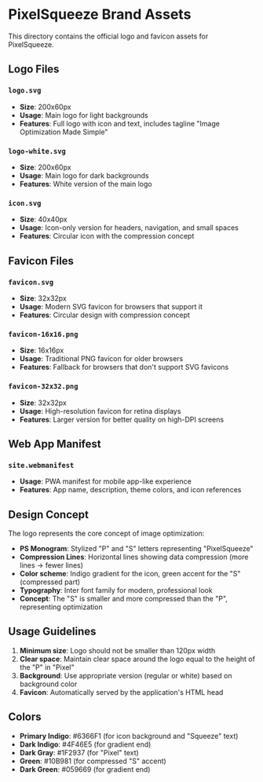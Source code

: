 # PixelSqueeze Brand Assets

This directory contains the official logo and favicon assets for PixelSqueeze.

## Logo Files

### `logo.svg`
- **Size**: 200x60px
- **Usage**: Main logo for light backgrounds
- **Features**: Full logo with icon and text, includes tagline "Image Optimization Made Simple"

### `logo-white.svg`
- **Size**: 200x60px
- **Usage**: Main logo for dark backgrounds
- **Features**: White version of the main logo

### `icon.svg`
- **Size**: 40x40px
- **Usage**: Icon-only version for headers, navigation, and small spaces
- **Features**: Circular icon with the compression concept

## Favicon Files

### `favicon.svg`
- **Size**: 32x32px
- **Usage**: Modern SVG favicon for browsers that support it
- **Features**: Circular design with compression concept

### `favicon-16x16.png`
- **Size**: 16x16px
- **Usage**: Traditional PNG favicon for older browsers
- **Features**: Fallback for browsers that don't support SVG favicons

### `favicon-32x32.png`
- **Size**: 32x32px
- **Usage**: High-resolution favicon for retina displays
- **Features**: Larger version for better quality on high-DPI screens

## Web App Manifest

### `site.webmanifest`
- **Usage**: PWA manifest for mobile app-like experience
- **Features**: App name, description, theme colors, and icon references

## Design Concept

The logo represents the core concept of image optimization:
- **PS Monogram**: Stylized "P" and "S" letters representing "PixelSqueeze"
- **Compression Lines**: Horizontal lines showing data compression (more lines → fewer lines)
- **Color scheme**: Indigo gradient for the icon, green accent for the "S" (compressed part)
- **Typography**: Inter font family for modern, professional look
- **Concept**: The "S" is smaller and more compressed than the "P", representing optimization

## Usage Guidelines

1. **Minimum size**: Logo should not be smaller than 120px width
2. **Clear space**: Maintain clear space around the logo equal to the height of the "P" in "Pixel"
3. **Background**: Use appropriate version (regular or white) based on background color
4. **Favicon**: Automatically served by the application's HTML head

## Colors

- **Primary Indigo**: #6366F1 (for icon background and "Squeeze" text)
- **Dark Indigo**: #4F46E5 (for gradient end)
- **Dark Gray**: #1F2937 (for "Pixel" text)
- **Green**: #10B981 (for compressed "S" accent)
- **Dark Green**: #059669 (for gradient end) 